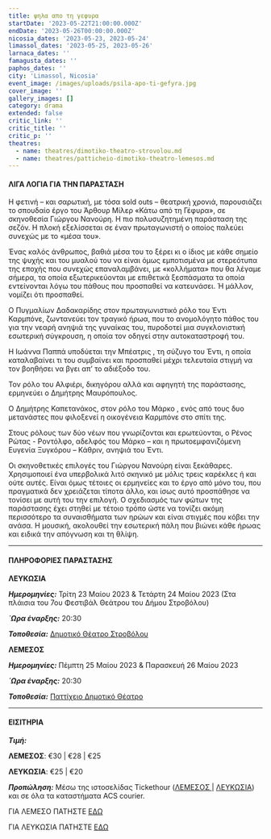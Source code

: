 ```yaml
---
title: ψηλα απο τη γεφυρα
startDate: '2023-05-22T21:00:00.000Z'
endDate: '2023-05-26T00:00:00.000Z'
nicosia_dates: '2023-05-23, 2023-05-24'
limassol_dates: '2023-05-25, 2023-05-26'
larnaca_dates: ''
famagusta_dates: ''
paphos_dates: ''
city: 'Limassol, Nicosia'
event_image: /images/uploads/psila-apo-ti-gefyra.jpg
cover_image: ''
gallery_images: []
category: drama
extended: false
critic_link: ''
critic_title: ''
critic_p: ''
theatres:
  - name: theatres/dimotiko-theatro-strovolou.md
  - name: theatres/patticheio-dimotiko-theatro-lemesos.md
---
```


#### ΛΙΓΑ ΛΟΓΙΑ ΓΙΑ ΤΗΝ ΠΑΡΑΣΤΑΣΗ

Η φετινή – και σαρωτική, με τόσα sold outs – θεατρική χρονιά, παρουσιάζει το σπουδαίο έργο του Άρθουρ Μίλερ «Κάτω από τη Γέφυρα», σε σκηνοθεσία Γιώργου Νανούρη. Η πιο πολυσυζητημένη παράσταση της σεζόν. Η πλοκή εξελίσσεται σε έναν πρωταγωνιστή ο οποίος παλεύει συνεχώς με το «μέσα του».

Ένας καλός άνθρωπος, βαθιά μέσα του το ξέρει κι ο ίδιος με κάθε σημείο της ψυχής και του μυαλού του να είναι όμως εμποτισμένα με στερεότυπα της εποχής που συνεχώς επαναλαμβάνει, με «κολλήματα» που θα λέγαμε σήμερα, τα οποία εξωτερικεύονται με επιθετικά ξεσπάσματα τα οποία εντείνονται λόγω του πάθους που προσπαθεί να κατευνάσει. Ή μάλλον, νομίζει ότι προσπαθεί.

Ο Πυγμαλίων Δαδακαρίδης στον πρωταγωνιστικό ρόλο του Έντι Καρμπόνε, ζωντανεύει τον τραγικό ήρωα, που το ανομολόγητο πάθος του για την νεαρή ανηψιά της γυναίκας του, πυροδοτεί μια συγκλονιστική εσωτερική σύγκρουση, η οποία τον οδηγεί στην αυτοκαταστροφή του.

Η Ιωάννα Παππά υποδύεται την Μπέατρις , τη σύζυγο του Έντι, η οποία καταλαβαίνει τι του συμβαίνει και προσπαθεί μέχρι τελευταία στιγμή να τον βοηθήσει να βγει απ’ το αδιέξοδο του.

Τον ρόλο του Αλφιέρι, δικηγόρου αλλά και αφηγητή της παράστασης, ερμηνεύει ο Δημήτρης Μαυρόπουλος.

Ο Δημήτρης Καπετανάκος, στον ρόλο του Μάρκο , ενός από τους δυο μετανάστες που φιλοξενεί η οικογένεια Καρμπόνε στο σπίτι της.

Στους ρόλους των δύο νέων που γνωρίζονται και ερωτεύονται, ο Ρένος Ρώτας - Ροντόλφο, αδελφός του Μάρκo – και η πρωτοεμφανιζόμενη Ευγενία Ξυγκόρου – Κάθριν, ανηψιά του Έντι.

Οι σκηνοθετικές επιλογές του Γιώργου Νανούρη είναι ξεκάθαρες. Χρησιμοποιεί ένα υπερβολικά λιτό σκηνικό με μόλις τρεις καρέκλες ή και ούτε αυτές. Είναι όμως τέτοιες οι ερμηνείες και το έργο από μόνο του, που πραγματικά δεν χρειάζεται τίποτα άλλο, και ίσως αυτό προσπάθησε να τονίσει με αυτή του την επιλογή. Ο σχεδιασμός των φώτων της παράστασης έχει στηθεί με τέτοιο τρόπο ώστε να τονίζει ακόμη περισσότερο τα συναισθήματα των ηρώων και είναι στιγμές που κόβει την ανάσα. Η μουσική, ακολουθεί την εσωτερική πάλη που βιώνει κάθε ήρωας και ειδικά την απόγνωση και τη θλίψη.

***

#### ΠΛΗΡΟΦΟΡΙΕΣ ΠΑΡΑΣΤΑΣΗΣ

**ΛΕΥΚΩΣΙΑ**

***Ημερομηνίες:*** Τρίτη 23 Μαίου 2023 & Τετάρτη 24 Μαίου 2023 (Στα πλάισια του 7ου Φεστιβάλ Θεάτρου του Δήμου Στροβόλου)

***΄Ωρα έναρξης:*** 20:30

***Τοποθεσία:*** [Δημοτικό Θέατρο Στροβόλου](?#map)

**ΛΕΜΕΣΟΣ**

***Ημερομηνίες:*** Πέμπτη 25 Μαίου 2023 & Παρασκευή 26 Μαίου 2023

***΄Ωρα έναρξης:*** 20:30

***Τοποθεσία:*** [Παττίχειο Δημοτικό Θέατρο](?#map "")

***

#### ΕΙΣΙΤΗΡΙΑ

***Τιμή:*** 

**ΛΕΜΕΣΟΣ**: €30 | €28 | €25

**ΛΕΥΚΩΣΙΑ**: €25 | €20

***Προπώληση:*** Μέσω της ιστοσελίδας Tickethour ([ΛΕΜΕΣΟΣ ](https://shop.tickethour.com/showEventInformation.html?idEvent=4176)| [ΛΕΥΚΩΣΙΑ](https://shop.tickethour.com/showEventInformation.html?idEvent=4189)) και σε όλα τα καταστήματα ACS courier.

ΓΙΑ ΛΕΜΕΣΟ ΠΑΤΗΣΤΕ [ΕΔΩ](https://shop.tickethour.com/showEventInformation.html?idEvent=4176)

ΓΙΑ ΛΕΥΚΩΣΙΑ ΠΑΤΗΣΤΕ [ΕΔΩ](https://shop.tickethour.com/showEventInformation.html?idEvent=4189)
